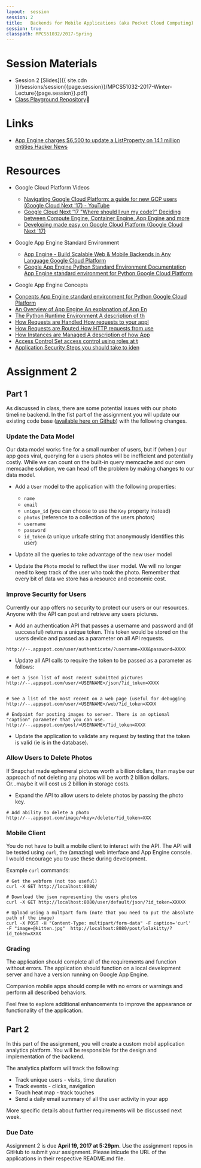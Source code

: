 ```yaml
---
layout:  session
session: 2
title:   Backends for Mobile Applications (aka Pocket Cloud Computing)
session: true
classpath: MPCS51032/2017-Spring
---
```


Session Materials
=================
* Session 2 [Slides]({{ site.cdn }}/sessions/session{{page.session}}/MPCS51032-2017-Winter-Lecture{{page.session}}.pdf)
* [Class Playground Repository]({{site.playground}})

Links
=====
* [App Engine charges $6,500 to update a ListProperty on 14.1 million entities  Hacker News](https://news.ycombinator.com/item?id=3431132)


Resources
=========
* Google Cloud Platform Videos
  - [Navigating Google Cloud Platform: a guide for new GCP users (Google Cloud Next '17) - YouTube](https://www.youtube.com/watch?v=5NQHi_zDGy0&t=2641s&list=PLIivdWyY5sqI8RuUibiH8sMb1ExIw0lAR&index=17)
  - [Google Cloud Next ’17  "Where should I run my code?" Deciding between Compute Engine, Container Engine, App Engine and more ](https://cloudnext.withgoogle.com/schedule#target=where-should-i-run-my-code-deciding-between-compute-engine-container-engine-app-engine-and-more-91e716a3-813e-43c9-a513-27d3365a449b)
  - [Developing made easy on Google Cloud Platform (Google Cloud Next '17)](https://www.youtube.com/watch?v=ykzCUFwHppI&t=16s&list=PLIivdWyY5sqI8RuUibiH8sMb1ExIw0lAR&index=119)

* Google App Engine Standard Environment
  - [App Engine - Build Scalable Web & Mobile Backends in Any Language     Google Cloud Platform](https://cloud.google.com/appengine/)
  - [Google App Engine Python Standard Environment Documentation     App Engine standard environment for Python    Google Cloud Platform](https://cloud.google.com/appengine/docs/standard/python/)

* Google App Engine Concepts
- [Concepts     App Engine standard environment for Python     Google Cloud Platform](https://cloud.google.com/appengine/docs/standard/python/concepts)
 - [An Overview of App Engine An explanation of App En](https://cloud.google.com/appengine/docs/standard/python/an-overview-of-app-engine)
 - [The Python Runtime Environment A description of th](https://cloud.google.com/appengine/docs/standard/python/runtime)
 - [How Requests are Handled How requests to your appl](https://cloud.google.com/appengine/docs/standard/python/how-requests-are-handled)
 - [How Requests are Routed How HTTP requests from use](https://cloud.google.com/appengine/docs/standard/python/how-requests-are-routed)
 - [How Instances are Managed A description of how App](https://cloud.google.com/appengine/docs/standard/python/how-instances-are-managed)
 - [Access Control Set access control using roles at t](https://cloud.google.com/appengine/docs/standard/python/access-control)
 - [Application Security Steps you should take to iden](https://cloud.google.com/appengine/docs/standard/python/application-security)


Assignment 2
============

## Part 1 ##
As discussed in class, there are some potential issues with our photo timeline backend. In the fist part of the assignment you will update our existing code base ([available here on Github](https://github.com/uchicago-cloud/uchicago-cloud-photo-timeline)) with the following changes.

### Update the Data Model ###
Our data model works fine for a small number of users, but if (when ) our app goes viral, querying for a users photos will be inefficient and potentially costly.  While we can count on the built-in query memcache and our own memcache solution, we can head off the problem by making changes to our data model.

* Add a `User` model to the application with the following properties:
  - `name`
  - `email`
  - `unique_id` (you can choose to use the `Key` property instead)
  - `photos` (reference to a collection of the users photos)
  - `username`
  - `password`
  - `id_token` (a unique urlsafe string that anonymously identifies this user)

* Update all the queries to take advantage of the new `User` model

* Update the `Photo` model to reflect the `User` model.  We will no longer need to keep track of the user who took the photo.  Remember that every bit of data we store has a resource and economic cost.

### Improve Security for Users ###
Currently our app offers no security to protect our users or our resources.  Anyone with the API can post and retrieve any users pictures.  

* Add an authentication API that passes a username and password and (if successful) returns a unique token. This token would be stored on the users device and passed as a parameter on all API requests.

```
http://--.appspot.com/user/authenticate/?username=XXX&password=XXXX
```

* Update all API calls to require the token to be passed as a parameter as follows:

```
# Get a json list of most recent submitted pictures
http://--.appspot.com/user/<USERNAME>/json/?id_token=XXXX


# See a list of the most recent on a web page (useful for debugging
http://--.appspot.com/user/<USERNAME>/web/?id_token=XXXX

# Endpoint for posting images to server. There is an optional "caption" parameter that you can use.
http://--.appspot.com/post/<USERNAME>/?id_token=XXXX
```

* Update the application to validate any request by testing that the token is valid (ie is in the database).

### Allow Users to Delete Photos ###
If Snapchat made ephemeral pictures worth a billion dollars, than maybe our approach of not deleting any photos will be worth 2 billion dollars.  Or...maybe it will cost us 2 billion in storage costs.  

* Expand the API to allow users to delete photos by passing the photo key.
```
# Add ability to delete a photo
http://--.appspot.com/image/<key>/delete/?id_token=XXX
```

### Mobile Client ###
You do not have to built a mobile client to interact with the API.   The API will be tested using `curl`, the (amazing) web interface and App Engine console.  I would encourage you to use these during development.  

Example `curl` commands:

```
# Get the webform (not too useful)
curl -X GET http://localhost:8080/

# Download the json representing the users photos
curl -X GET http://localhost:8080/user/default/json/?id_token=XXXXX

# Upload using a multpart form (note that you need to put the absolute path of the image)
curl -X POST -H "Content-Type: multipart/form-data" -F caption='curl' -F "image=@kitten.jpg"  http://localhost:8080/post/lolakitty/?id_token=XXXX
```

### Grading ###
The application should complete all of the requirements and function without errors.  The application should function on a local development server and have a version running on Google App Engine.  

Companion mobile apps should compile with no errors or warnings and perform all described behaviors.

Feel free to explore additional enhancements to improve the appearance or functionality of the application.

## Part 2 ##
In this part of the assignment, you will create a custom mobil application analytics platform.  You will be responsible for the design and implementation of the backend.

The analytics platform will track the following:
  * Track unique users - visits, time duration
  * Track events - clicks, navigation
  * Touch heat map - track touches
  * Send a daily email summary of all the user activity in your app

More specific details about further requirements will be discussed next week.


### Due Date ####
Assignment 2 is due **April 19, 2017 at 5:29pm.** Use the assignment repos in GitHub to submit your assignment.  Please inlcude the URL of the applications in their respective README.md file.
